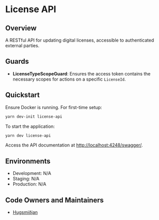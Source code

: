 # License API

## Overview

A RESTful API for updating digital licenses, accessible to authenticated external parties.

## Guards

- **LicenseTypeScopeGuard**: Ensures the access token contains the necessary scopes for actions on a specific `LicenseId`.

## Quickstart

Ensure Docker is running. For first-time setup:

```bash
yarn dev-init license-api
```

To start the application:

```bash
yarn dev license-api
```

Access the API documentation at [http://localhost:4248/swagger/](http://localhost:4248/swagger/).

## Environments

- Development: N/A
- Staging: N/A
- Production: N/A

## Code Owners and Maintainers

- [Hugsmiðjan](https://github.com/orgs/island-is/teams/hugsmidjan/members)
